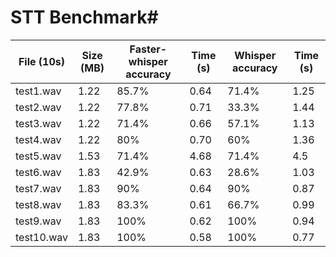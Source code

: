# STT Benchmark#
| File (10s)   | Size (MB) | Faster-whisper accuracy | Time (s) | Whisper accuracy | Time (s) |
|--------------|-----------|-------------------------|----------|------------------|----------|
| test1.wav    | 1.22      | 85.7%                  | 0.64     | 71.4%           | 1.25     |
| test2.wav    | 1.22      | 77.8%                  | 0.71     | 33.3%           | 1.44     |
| test3.wav    | 1.22      | 71.4%                  | 0.66     | 57.1%           | 1.13     |
| test4.wav    | 1.22      | 80%                    | 0.70     | 60%             | 1.36     |
| test5.wav    | 1.53      | 71.4%                  | 4.68     | 71.4%           | 4.5      |
| test6.wav    | 1.83      | 42.9%                  | 0.63     | 28.6%           | 1.03     |
| test7.wav    | 1.83      | 90%                    | 0.64     | 90%             | 0.87     |
| test8.wav    | 1.83      | 83.3%                  | 0.61     | 66.7%           | 0.99     |
| test9.wav    | 1.83      | 100%                   | 0.62     | 100%            | 0.94     |
| test10.wav   | 1.83      | 100%                   | 0.58     | 100%            | 0.77     |